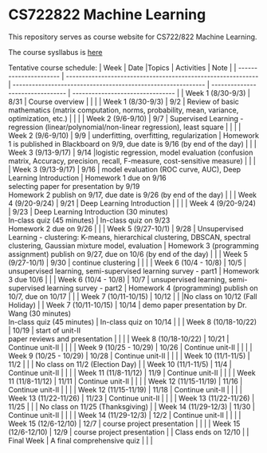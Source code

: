 # CS722822 Machine Learning
This repository serves as course website for CS722/822 Machine Learning.

The course sysllabus is [here](https://github.com/fengjiaowang7/CS722822/blob/main/CS722_822_syllabus_new.pdf)

Tentative course schedule:
| Week                   | Date |Topics                                                       | Activities | Note                             |
| ---------------------- |  ------------------------------------------------------------ | ------------------------------------------------------------ | -------------------------------- | -------------------------------- |
| Week 1 (8/30-9/3)      | 8/31 | Course overview |                                  | |
| Week 1 (8/30-9/3)      | 9/2 | Review of basic mathematics (matrix computation, norms, probability, mean, variance, optimization, etc.) |                                  | |
| Week 2 (9/6-9/10)      | 9/7 | Supervised Learning - regression (linear/polynomial/non-linear regression), least square |                                 | |
| Week 2 (9/6-9/10)      | 9/9 | underfitting, overfitting, regularization |  Homework 1 is published in Blackboard on 9/9, due date is 9/16 (by end of the day)                                | |
| Week 3 (9/13-9/17)     | 9/14 |logistic regression, model evaluation (confusion matrix, Accuracy, precision, recall, F-measure, cost-sensitive measure)                                      |                                  | |
| Week 3 (9/13-9/17)     | 9/16 | model evaluation (ROC curve, AUC), Deep Learning Introduction                                      |  Homework 1 due on 9/16 <br />  selecting paper for presentation by 9/19 <br> Homework 2 publish on 9/17, due date is 9/26 (by end of the day)                               | |
| Week 4 (9/20-9/24)     | 9/21 | Deep Learning Introduction        |                                | |
| Week 4 (9/20-9/24)     | 9/23 | Deep Learning Introduction (30 minutes) <br>In-class quiz (45 minutes)        | In-class quiz on 9/23 <br> Homework 2 due on 9/26                                 | |
| Week 5 (9/27-10/1)     | 9/28 | Unsupervised Learning - clustering: K-means, hierarchical clustering, DBSCAN, spectral clustering, Gaussian mixture model, evaluation |  Homework 3 (programming assignment) publish on 9/27, due on 10/6 (by end of the day)                               | |
| Week 5 (9/27-10/1)     | 9/30 | continue clustering |                                  | |
| Week 6 (10/4 - 10/8)   | 10/5 | unsupervised learning, semi-supervised learning survey - part1                                         |    Homework 3 due 10/6                            | |
| Week 6 (10/4 - 10/8)   | 10/7 | unsupervised learning, semi-supervised learning survey - part2                                         |   Homework 4 (programming) publish on 10/7, due on 10/17                               | |
| Week 7 (10/11-10/15)   | 10/12 |    |  |No class on 10/12 (Fall Holiday)  |
| Week 7 (10/11-10/15)   | 10/14 | demo paper presentation by Dr. Wang (30 minutes) <br>In-class quiz (45 minutes)            | In-class quiz on 10/14 | |
| Week 8 (10/18-10/22)   | 10/19 | start of unit-II<br>paper reviews and presentation           |                                  | |
| Week 8 (10/18-10/22)   | 10/21 | Continue unit-II           |                                  | |
| Week 9 (10/25 - 10/29) | 10/26 | Continue unit-II                                             |                                  | |
| Week 9 (10/25 - 10/29) | 10/28 | Continue unit-II                                             |                                  | |
| Week 10 (11/1-11/5)    | 11/2 |                                              |   | No class on 11/2 (Election Day) |
| Week 10 (11/1-11/5)    | 11/4 | Continue unit-II                                             |   |  |
| Week 11 (11/8-11/12)   | 11/9 | Continue unit-II                                             |                                  | |
| Week 11 (11/8-11/12)   | 11/11 | Continue unit-II                                             |                                  | |
| Week 12 (11/15-11/19)  | 11/16 | Continue unit-II                                             |                                  | |
| Week 12 (11/15-11/19)  | 11/18 | Continue unit-II                                             |                                  | |
| Week 13 (11/22-11/26)  | 11/23 | Continue unit-II                                             |  |  |
| Week 13 (11/22-11/26)  | 11/25 |                      |  | No class on 11/25 (Thanksgiving) |
| Week 14 (11/29-12/3)   | 11/30 | Continue unit-II                                             |                                  | |
| Week 14 (11/29-12/3)   | 12/2 | Continue unit-II                                             |                                  | |
| Week 15 (12/6-12/10)   | 12/7 | course project presentation                                  |               |  |
| Week 15 (12/6-12/10)   | 12/9 | course project presentation                                  |               | Class ends on 12/10 |
| Final Week             | A final comprehensive quiz                                   |                                  | |
